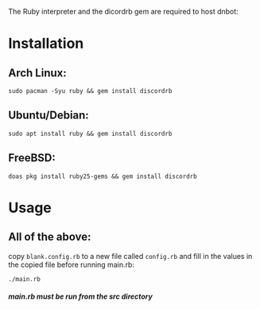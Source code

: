 The Ruby interpreter and the dicordrb gem are required to host dnbot:

# Installation

## Arch Linux:
```
sudo pacman -Syu ruby && gem install discordrb
```

## Ubuntu/Debian:
```
sudo apt install ruby && gem install discordrb
```

## FreeBSD:
```
doas pkg install ruby25-gems && gem install discordrb
```

# Usage
## All of the above:
copy `blank.config.rb` to a new file called `config.rb` and fill in the values in the copied file before running main.rb:
```
./main.rb
```
##### main.rb must be run from the src directory
